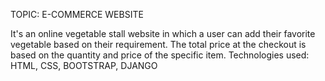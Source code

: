 TOPIC: E-COMMERCE WEBSITE

It's an online vegetable stall website in which a user can add their favorite vegetable based on their requirement. The total price at the checkout is based on the quantity and price of the specific item.
Technologies used:
HTML,
CSS,
BOOTSTRAP,
DJANGO
